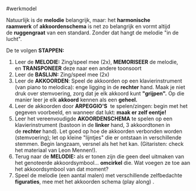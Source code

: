 #werkmodel 

Natuurlijk is de **melodie** belangrijk, maar: het **harmonische raamwerk** of **akkoordenschema** is net zo belangrijk en vormt altijd de **ruggengraat** van een standard. Zonder dat hangt de melodie "in de lucht".

De te volgen **STAPPEN:**

1. Leer de **MELODIE:** Zing/speel mee (2x), **MEMORISEER** de melodie, en **TRANSPONEER** deze naar een andere toonsoort
2. Leer de **BASLIJN:** Zing/speel mee (2x)   
3. Leer de **AKKOORDEN**: Speel de akkoorden op een klavierinstrument (van piano to melodica): enge ligging in de **rechter** hand. Maak je niet druk over stemvoering, zorg dat je elk akkoord kunt **"grijpen".** Op die manier leer je elk **akkoord** kennen als een **geheel.**   
4. Leer de akkoorden door **ARPEGGIO'S**  te spelen/zingen: begin met het gegeven voorbeeld, en wanneer dat lukt: **maak er zelf eentje!**   
5. Leer het vereenvoudigde **AKOORDENSCHEMA** te spelen op een klavierinstrument (bastoon in de **linker** hand, 3 akkoordtonen in de **rechter** hand). Let goed op hoe de akkoorden verbonden worden (stemvoering); let op kleine "lijntjes" die er ontstaan in verschillende stemmen. Begin langzaam, versnel als het het kan. (Gitaristen: check het materiaal van Leon Mennen!).   
6. Terug naar de **MELODIE:** als er tonen zijn die geen deel uitmaken van het genoteerde akkoordsymbool... **omcirkel** die. Wat voegen ze toe aan het akkoordsymbool van dat moment?   
7. Speel de melodie (een aantal malen) met verschillende zelfbedachte **figuraties**, mee met het akkoorden schema (play along) .
